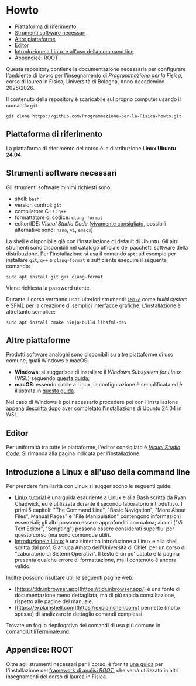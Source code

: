 <!-- omit in toc -->
# Howto

- [Piattaforma di riferimento](#piattaforma-di-riferimento)
- [Strumenti software necessari](#strumenti-software-necessari)
- [Altre piattaforme](#altre-piattaforme)
- [Editor](#editor)
- [Introduzione a Linux e all'uso della command line](#introduzione-a-linux-e-alluso-della-command-line)
- [Appendice: ROOT](#appendice-root)

Questa repository contiene la documentazione necessaria per configurare l'ambiente di lavoro per l'insegnamento di
_[Programmazione per la Fisica](https://github.com/Programmazione-per-la-Fisica/pf2025)_,
corso di laurea in Fisica, Università di Bologna, Anno Accademico 2025/2026.

Il contenuto della repository è scaricabile sul proprio computer usando il comando `git`:

```shell
git clone https://github.com/Programmazione-per-la-Fisica/howto.git
```

## Piattaforma di riferimento

La piattaforma di riferimento del corso è la distribuzione **Linux Ubuntu 24.04**.

## Strumenti software necessari

Gli strumenti software minimi richiesti sono:

- shell: `bash`
- version control: `git`
- compilatore C++: `g++`
- formattatore di codice: `clang-format`
- editor/IDE: _Visual Studio Code_ ([vivamente consigliato](#editor), possibili
  alternative sono: `nano`, `vi`, `emacs`)

La shell è disponibile già con l'installazione di default di Ubuntu. Gli altri strumenti sono disponibili nel catalogo
ufficiale dei pacchetti software della distribuzione. Per l'installazione si usa il comando `apt`; ad esempio per
installare `git`, `g++` e `clang-format` è sufficiente eseguire il seguente comando:

```shell
sudo apt install git g++ clang-format
```

Viene richiesta la password utente.

Durante il corso verranno usati ulteriori strumenti: [`CMake`](https://cmake.org/) come _build system_ e
[SFML](https://sfml-dev.org/) per la creazione di semplici interfacce grafiche. L'installazione è altrettanto semplice:

```shell
sudo apt install cmake ninja-build libsfml-dev
```

## Altre piattaforme

Prodotti software analoghi sono disponibili su altre piattaforme di uso comune, quali Windows e macOS:

- **Windows**: si suggerisce di installare il _Windows Subsystem for Linux_ (WSL) seguendo
  [questa guida](other-OSes/windowsGuide.md);
- **macOS**: essendo simile a Linux, la configurazione è semplificata ed è illustrata in
  [questa guida](other-OSes/macOSGuide.md).

Nel caso di Windows è poi necessario procedere poi con l'installazione [appena descritta](#strumenti-software-necessari)
dopo aver completato l'installazione di Ubuntu 24.04 in WSL.

## Editor

Per uniformità tra tutte le piattaforme, l'editor consigliato è _[Visual Studio Code](https://code.visualstudio.com/)_.
Si rimanda alla pagina indicata per l'installazione.

## Introduzione a Linux e all'uso della command line

Per prendere familiarità con Linux si suggeriscono le seguenti guide:

- [Linux tutorial](https://ryanstutorials.net/linuxtutorial/) è una guida esauriente a Linux e alla Bash scritta da Ryan
  Chadwick, ed è utilizzata durante il secondo laboratorio introduttivo.
  I primi 5 capitoli: "The Command Line", "Basic Navigation", "More About Files", Manual Pages" e "File Manipulation"
  contengono informazioni essenziali; gli altri possono essere approfonditi con calma; alcuni ("Vi Text Editor",
  "Scripting") possono essere considerati superflui per questo corso (ma sono comunque utili).
- [Introduzione a Linux](https://www.sci.unich.it/~amato/teaching/old/labdati10/lezioni/linux/linux.php)
  è una sintetica introduzione a Linux e alla shell, scritta dal prof. Gianluca Amato dell'Università di Chieti per un
  corso di "Laboratorio di Sistemi Operativi". Il testo è un po' datato e la pagina presenta qualche errore di
  formattazione, ma il contenuto è ancora valido.

Inoltre possono risultare utili le seguenti pagine web:

- [https://tldr.inbrowser.app](https://tldr.inbrowser.app/) è una fonte di documentazione meno dettagliata, ma di più
  rapida consultazione, rispetto alle pagine del manuale.
- [https://explainshell.com](https://explainshell.com/) permette (molto spesso) di analizzare in dettaglio comandi
  complessi.

Trovate un foglio riepilogativo dei comandi di uso più comune in [comandiUtiliTerminale.md](comandiUtiliTerminale.md).
  
## Appendice: ROOT

Oltre agli strumenti necessari per il corso, è fornita [una guida](other-OSes/rootGuide.md) per l'installazione del
[framework di analisi _ROOT_](https://root.cern/), che verrà utilizzato in altri insegnamenti del corso di laurea in
Fisica.
